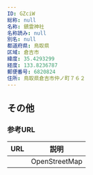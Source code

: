 ```yaml
---
ID: GZciW
総称: null
名称: 鎮霊神社
名称読み: null
別名: null
都道府県: 鳥取県
区域: 倉吉市
緯度: 35.4293299
経度: 133.8236787
郵便番号: 6820824
住所: 鳥取県倉吉市仲ノ町７６２
---
```


## その他

### 参考URL

| URL | 説明          |
| --- | ------------- |
|     | OpenStreetMap |
